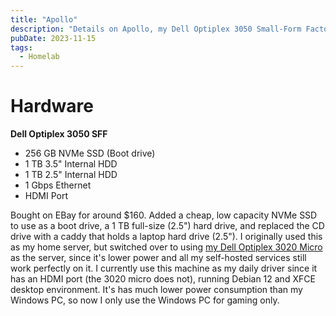 ```yaml
---
title: "Apollo"
description: "Details on Apollo, my Dell Optiplex 3050 Small-Form Factor PC."
pubDate: 2023-11-15
tags:
  - Homelab
---
```


# Hardware

**Dell Optiplex 3050 SFF**

- 256 GB NVMe SSD (Boot drive)
- 1 TB 3.5" Internal HDD
- 1 TB 2.5" Internal HDD
- 1 Gbps Ethernet
- HDMI Port

Bought on EBay for around $160. Added a cheap, low capacity NVMe SSD to use as a boot drive, a 1 TB full-size (2.5") hard drive, and replaced the CD drive with a caddy that holds a laptop hard drive (2.5"). I originally used this as my home server, but switched over to using <a href="korben">my Dell Optiplex 3020 Micro</a> as the server, since it's lower power and all my self-hosted services still work perfectly on it. I currently use this machine as my daily driver since it has an HDMI port (the 3020 micro does not), running Debian 12 and XFCE desktop environment. It's has much lower power consumption than my Windows PC, so now I only use the Windows PC for gaming only.
